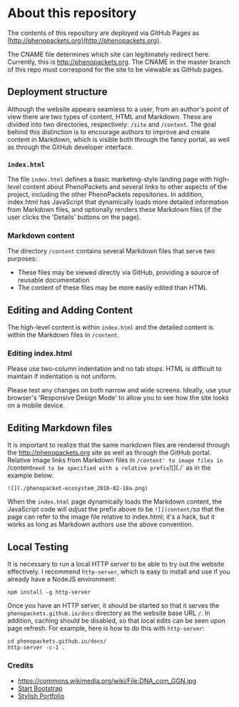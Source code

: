 # About this repository

The contents of this repository are deployed via GitHub Pages as [http://phenopackets.org](http://phenopackets.org).

The CNAME file determines which site can legitimately redirect here.
Currently, this is http://phenopackets.org. The CNAME in the master branch of
this repo must correspond for the site to be viewable as GitHub pages.

## Deployment structure

Although the website appears seamless to a user, from an author's point of view
there are two types of content, HTML and Markdown. These are divided into two
directories, respectively: `/site` and `/content`. The goal behind this
distinction is to encourage authors to improve and create content in Markdown,
which is visible both through the fancy portal, as well as through the GitHub
developer interface.

### `index.html`

The file `index.html` defines a basic marketing-style landing page with high-level content about PhenoPackets and several links to other aspects of the project, including the other PhenoPackets repositories. In addition, index.html has JavaScript that dynamically loads more detailed information from Markdown files, and optionally renders these Markdown files (if the user clicks the 'Details' buttons on the page).

### Markdown content

The directory `/content` contains several Markdown files that serve two purposes:

- These files may be viewed directly via GitHub, providing a source of reusable documentation
- The content of these files may be more easily edited than HTML


## Editing and Adding Content

The high-level content is within `index.html` and the detailed content is within the Markdown files in `/content`.

### Editing index.html

Please use two-column indentation and no tab stops. HTML is difficult to maintain if indentation is not uniform.

Please test any changes on both narrow and wide screens. Ideally, use your browser's 'Responsive Design Mode' to allow you to see how the site looks on a mobile device.


## Editing Markdown files

It is important to realize that the same markdown files are rendered through the http://phenopackets.org site as well as through the GitHub portal. Relative image links from Markdown files in `/content' to image files in `/content` need to be specified with a relative prefix `![](./` as in the example below:

```
![](./phenopacket-ecosystem_2016-02-18a.png)
```

When the `index.html` page dynamically loads the Markdown content, the JavaScript code will *adjust* the prefix above to be `![](content/`so that the page can refer to the image file relative to index.html; it's a hack, but it works as long as Markdown authors use the above convention.


## Local Testing

It is necessary to run a local HTTP server to be able to try out the website effectively. I recommend `http-server`, which is easy to install and use if you already have a NodeJS environment:

```
npm install -g http-server
```

Once you have an HTTP server, it should be started so that it serves the `phenopackets.github.io/docs` directory as the website base URL `/`. In addition, caching should be disabled, so that local edits can be seen upon page refresh. For example, here is how to do this with `http-server`:


```
cd phenopackets.github.io/docs/
http-server -c-1 .
```


### Credits

- https://commons.wikimedia.org/wiki/File:DNA_com_GGN.jpg
- [Start Bootstrap](http://startbootstrap.com/)
- [Stylish Portfolio](http://startbootstrap.com/template-overviews/stylish-portfolio/)
